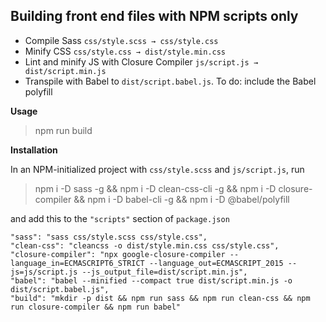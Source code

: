 ## Building front end files with NPM scripts only

- Compile Sass `css/style.scss → css/style.css`
- Minify CSS `css/style.css → dist/style.min.css`
- Lint and minify JS with Closure Compiler `js/script.js → dist/script.min.js`
- Transpile with Babel to `dist/script.babel.js`. To do: include the Babel polyfill

**Usage**

> npm run build

**Installation**

In an NPM-initialized project with `css/style.scss` and `js/script.js`, run

> npm i -D sass -g && npm i -D clean-css-cli -g && npm i -D closure-compiler && npm i -D babel-cli -g && npm i -D @babel/polyfill

and add this to the `"scripts"` section of `package.json`

    "sass": "sass css/style.scss css/style.css",
    "clean-css": "cleancss -o dist/style.min.css css/style.css",
    "closure-compiler": "npx google-closure-compiler --language_in=ECMASCRIPT6_STRICT --language_out=ECMASCRIPT_2015 --js=js/script.js --js_output_file=dist/script.min.js",
    "babel": "babel --minified --compact true dist/script.min.js -o dist/script.babel.js",
    "build": "mkdir -p dist && npm run sass && npm run clean-css && npm run closure-compiler && npm run babel"
